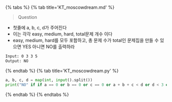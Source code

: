 {% tabs %}
{% tab title='KT_moscowdream.md' %}

> Question

* 첫줄에 a, b, c, d가 주어진다
* 이는 각각 easy, medium, hard, total문제 개수 이다
* easy, medium, hard를 모두 포함하고, 총 문제 수가 total인 문제집을 만들 수 있으면 YES 아니면 NO를 출력하라

```txt
Input: 0 3 3 5
Output: NO
```

{% endtab %}
{% tab title='KT_moscowdream.py' %}

```py
a, b, c, d = map(int, input().split())
print("NO" if if a == 0 or b == 0 or c == 0 or a + b + c < d or d < 3 else "YES)
```

{% endtab %}
{% endtabs %}

